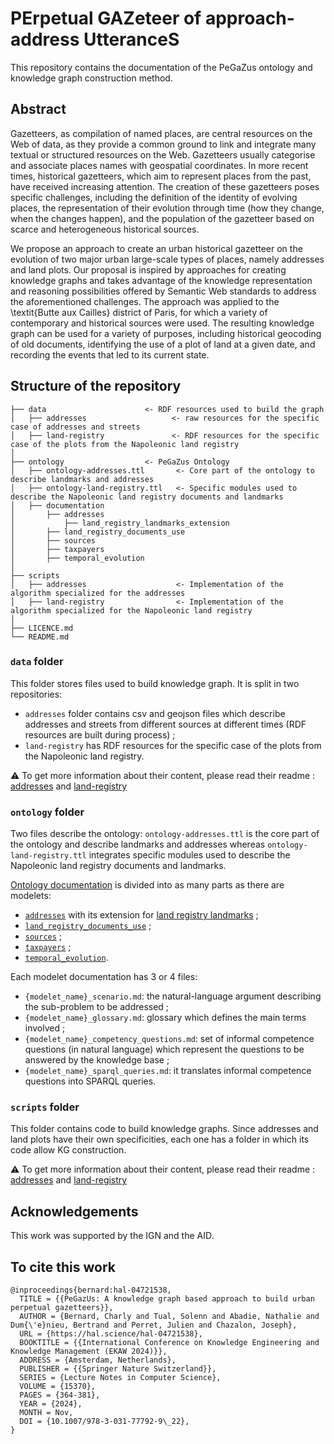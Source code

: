 # PErpetual GAZeteer of approach-address UtteranceS

This repository contains the documentation of the PeGaZus ontology and knowledge graph construction method. 

## Abstract
Gazetteers, as compilation of named places, are central resources on the Web of data, as they provide a common ground to link and integrate many textual or structured resources on the Web.
Gazetteers usually categorise and associate places names with geospatial coordinates.
In more recent times, historical gazetteers, which aim to represent places from the past, have received increasing attention.
The creation of these gazetteers poses specific challenges, including the definition of the identity of evolving places, the representation of their evolution through time (how they change, when the changes happen), and the population of the gazetteer based on scarce and heterogeneous historical sources. 

We propose an approach to create an urban historical gazetteer on the evolution of two major urban large-scale types of places, namely addresses and land plots.
Our proposal is inspired by approaches for creating knowledge graphs and takes advantage of the knowledge representation and reasoning possibilities offered by Semantic Web standards to address the aforementioned challenges.
The approach was applied to the \textit{Butte aux Cailles} district of Paris, for which a variety of contemporary and historical sources were used.
The resulting knowledge graph can be used for a variety of purposes, including historical geocoding of old documents, identifying the use of a plot of land at a given date, and recording the events that led to its current state.

## Structure of the repository
```
├── data                      <- RDF resources used to build the graph
│   ├── addresses                   <- raw resources for the specific case of addresses and streets
│   ├── land-registry               <- RDF resources for the specific case of the plots from the Napoleonic land registry
│
├── ontology                  <- PeGaZus Ontology
│   ├── ontology-addresses.ttl       <- Core part of the ontology to describe landmarks and addresses
│   ├── ontology-land-registry.ttl   <- Specific modules used to describe the Napoleonic land registry documents and landmarks
│   ├── documentation
│       ├── addresses
│           ├── land_registry_landmarks_extension
│       ├── land_registry_documents_use
│       ├── sources
│       ├── taxpayers
│       ├── temporal_evolution
│
├── scripts
│   ├── addresses                    <- Implementation of the algorithm specialized for the addresses
│   ├── land-registry                <- Implementation of the algorithm specialized for the Napoleonic land registry
│
├── LICENCE.md
└── README.md
```

### `data` folder

This folder stores files used to build knowledge graph. It is split in two repositories:
* `addresses` folder contains csv and geojson files which describe addresses and streets from different sources at different times (RDF resources are built during process) ;
* `land-registry` has RDF resources for the specific case of the plots from the Napoleonic land registry.

⚠️ To get more information about their content, please read their readme : [addresses](data/addresses/README.md) and [land-registry](data/land-registry/README.md)

### `ontology` folder
Two files describe the ontology: `ontology-addresses.ttl` is the core part of the ontology and describe landmarks and addresses whereas `ontology-land-registry.ttl` integrates specific modules used to describe the Napoleonic land registry documents and landmarks.

[Ontology documentation](ontology/documentation) is divided into as many parts as there are modelets:
* [`addresses`](ontology/documentation/addresses) with its extension for [land registry landmarks](ontology/documentation/addresses/land_registry_landmarks_extension) ;
* [`land_registry_documents_use`](ontology/documentation/land_registry_documents_use) ;
* [`sources`](ontology/documentation/sources) ;
* [`taxpayers`](ontology/documentation/taxpayers) ;
* [`temporal_evolution`](ontology/documentation/temporal_evolution).

Each modelet documentation has 3 or 4 files:
* `{modelet_name}_scenario.md`: the natural-language argument describing the sub-problem to be addressed ;
* `{modelet_name}_glossary.md`: glossary which defines the main terms involved ;
* `{modelet_name}_competency_questions.md`: set of informal competence questions (in natural language) which represent the questions to be answered by the knowledge base ;
* `{modelet_name}_sparql_queries.md`: it translates informal competence questions into SPARQL queries.
 
### `scripts` folder
This folder contains code to build knowledge graphs. Since addresses and land plots have their own specificities, each one has a folder in which its code allow KG construction.

⚠️ To get more information about their content, please read their readme : [addresses](scripts/addresses/README.md) and [land-registry](scripts/land-registry/README.md)

## Acknowledgements
This work was supported by the IGN and the AID.

## To cite this work
```
@inproceedings{bernard:hal-04721538,
  TITLE = {{PeGazUs: A knowledge graph based approach to build urban perpetual gazetteers}},
  AUTHOR = {Bernard, Charly and Tual, Solenn and Abadie, Nathalie and Dum{\'e}nieu, Bertrand and Perret, Julien and Chazalon, Joseph},
  URL = {https://hal.science/hal-04721538},
  BOOKTITLE = {{International Conference on Knowledge Engineering and Knowledge Management (EKAW 2024)}},
  ADDRESS = {Amsterdam, Netherlands},
  PUBLISHER = {{Springer Nature Switzerland}},
  SERIES = {Lecture Notes in Computer Science},
  VOLUME = {15370},
  PAGES = {364-381},
  YEAR = {2024},
  MONTH = Nov,
  DOI = {10.1007/978-3-031-77792-9\_22},
}
```
